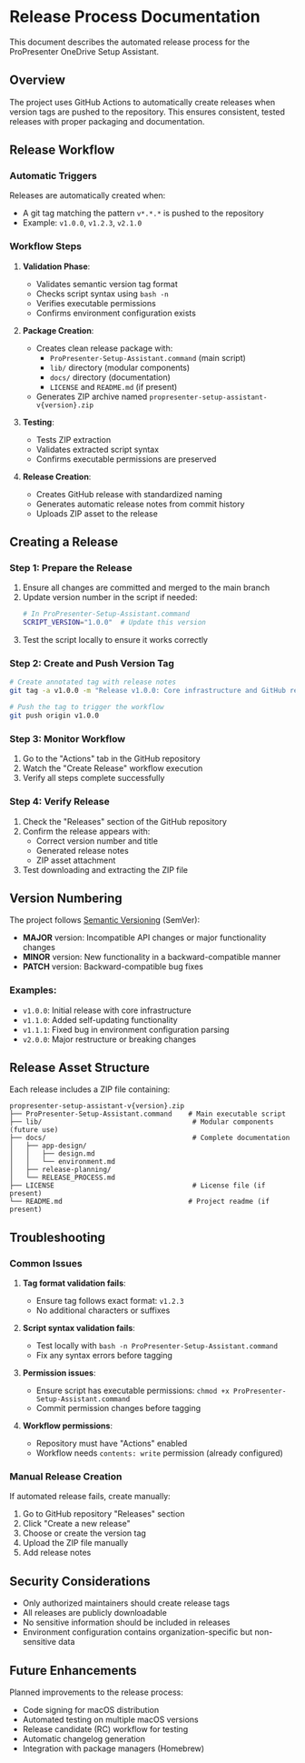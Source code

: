 # Release Process Documentation

This document describes the automated release process for the ProPresenter OneDrive Setup Assistant.

## Overview

The project uses GitHub Actions to automatically create releases when version tags are pushed to the repository. This ensures consistent, tested releases with proper packaging and documentation.

## Release Workflow

### Automatic Triggers

Releases are automatically created when:
- A git tag matching the pattern `v*.*.*` is pushed to the repository
- Example: `v1.0.0`, `v1.2.3`, `v2.1.0`

### Workflow Steps

1. **Validation Phase**:
   - Validates semantic version tag format
   - Checks script syntax using `bash -n`
   - Verifies executable permissions
   - Confirms environment configuration exists

2. **Package Creation**:
   - Creates clean release package with:
     - `ProPresenter-Setup-Assistant.command` (main script)
     - `lib/` directory (modular components)
     - `docs/` directory (documentation)
     - `LICENSE` and `README.md` (if present)
   - Generates ZIP archive named `propresenter-setup-assistant-v{version}.zip`

3. **Testing**:
   - Tests ZIP extraction
   - Validates extracted script syntax
   - Confirms executable permissions are preserved

4. **Release Creation**:
   - Creates GitHub release with standardized naming
   - Generates automatic release notes from commit history
   - Uploads ZIP asset to the release

## Creating a Release

### Step 1: Prepare the Release

1. Ensure all changes are committed and merged to the main branch
2. Update version number in the script if needed:
   ```bash
   # In ProPresenter-Setup-Assistant.command
   SCRIPT_VERSION="1.0.0"  # Update this version
   ```
3. Test the script locally to ensure it works correctly

### Step 2: Create and Push Version Tag

```bash
# Create annotated tag with release notes
git tag -a v1.0.0 -m "Release v1.0.0: Core infrastructure and GitHub release automation"

# Push the tag to trigger the workflow
git push origin v1.0.0
```

### Step 3: Monitor Workflow

1. Go to the "Actions" tab in the GitHub repository
2. Watch the "Create Release" workflow execution
3. Verify all steps complete successfully

### Step 4: Verify Release

1. Check the "Releases" section of the GitHub repository
2. Confirm the release appears with:
   - Correct version number and title
   - Generated release notes
   - ZIP asset attachment
3. Test downloading and extracting the ZIP file

## Version Numbering

The project follows [Semantic Versioning](https://semver.org/) (SemVer):

- **MAJOR** version: Incompatible API changes or major functionality changes
- **MINOR** version: New functionality in a backward-compatible manner
- **PATCH** version: Backward-compatible bug fixes

### Examples:
- `v1.0.0`: Initial release with core infrastructure
- `v1.1.0`: Added self-updating functionality
- `v1.1.1`: Fixed bug in environment configuration parsing
- `v2.0.0`: Major restructure or breaking changes

## Release Asset Structure

Each release includes a ZIP file containing:

```
propresenter-setup-assistant-v{version}.zip
├── ProPresenter-Setup-Assistant.command    # Main executable script
├── lib/                                     # Modular components (future use)
├── docs/                                    # Complete documentation
│   ├── app-design/
│   │   ├── design.md
│   │   └── environment.md
│   ├── release-planning/
│   └── RELEASE_PROCESS.md
├── LICENSE                                  # License file (if present)
└── README.md                               # Project readme (if present)
```

## Troubleshooting

### Common Issues

1. **Tag format validation fails**:
   - Ensure tag follows exact format: `v1.2.3`
   - No additional characters or suffixes

2. **Script syntax validation fails**:
   - Test locally with `bash -n ProPresenter-Setup-Assistant.command`
   - Fix any syntax errors before tagging

3. **Permission issues**:
   - Ensure script has executable permissions: `chmod +x ProPresenter-Setup-Assistant.command`
   - Commit permission changes before tagging

4. **Workflow permissions**:
   - Repository must have "Actions" enabled
   - Workflow needs `contents: write` permission (already configured)

### Manual Release Creation

If automated release fails, create manually:

1. Go to GitHub repository "Releases" section
2. Click "Create a new release"
3. Choose or create the version tag
4. Upload the ZIP file manually
5. Add release notes

## Security Considerations

- Only authorized maintainers should create release tags
- All releases are publicly downloadable
- No sensitive information should be included in releases
- Environment configuration contains organization-specific but non-sensitive data

## Future Enhancements

Planned improvements to the release process:
- Code signing for macOS distribution
- Automated testing on multiple macOS versions
- Release candidate (RC) workflow for testing
- Automatic changelog generation
- Integration with package managers (Homebrew)